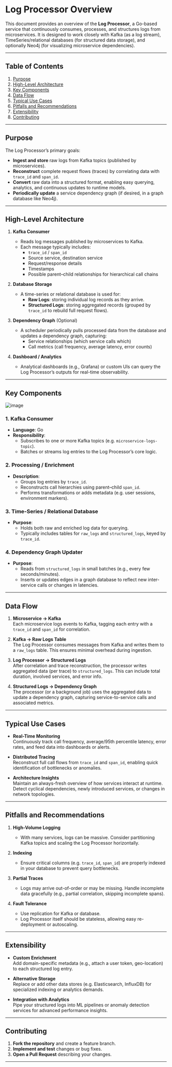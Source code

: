 # Log Processor Overview

This document provides an overview of the **Log Processor**, a Go-based service that continuously consumes, processes, and structures logs from microservices. It is designed to work closely with Kafka (as a log stream), TimeSeries/relational databases (for structured data storage), and optionally Neo4j (for visualizing microservice dependencies).

---

## Table of Contents

1. [Purpose](#purpose)  
2. [High-Level Architecture](#high-level-architecture)  
3. [Key Components](#key-components)  
4. [Data Flow](#data-flow)  
5. [Typical Use Cases](#typical-use-cases)  
6. [Pitfalls and Recommendations](#pitfalls-and-recommendations)  
7. [Extensibility](#extensibility)  
8. [Contributing](#contributing)  

---

## Purpose

The Log Processor’s primary goals:

- **Ingest and store** raw logs from Kafka topics (published by microservices).
- **Reconstruct** complete request flows (traces) by correlating data with `trace_id` and `span_id`.
- **Convert** raw data into a structured format, enabling easy querying, analytics, and continuous updates to runtime models.
- **Periodically update** a service dependency graph (if desired, in a graph database like Neo4j).

---

## High-Level Architecture

1. **Kafka Consumer**  
   - Reads log messages published by microservices to Kafka.  
   - Each message typically includes:
     - `trace_id` / `span_id`
     - Source service, destination service
     - Request/response details
     - Timestamps
     - Possible parent–child relationships for hierarchical call chains

2. **Database Storage**  
   - A time-series or relational database is used for:
     - **Raw Logs**: storing individual log records as they arrive.
     - **Structured Logs**: storing aggregated records (grouped by `trace_id` to rebuild full request flows).

3. **Dependency Graph** (Optional)  
   - A scheduler periodically pulls processed data from the database and updates a dependency graph, capturing:
     - Service relationships (which service calls which)
     - Call metrics (call frequency, average latency, error counts)

4. **Dashboard / Analytics**  
   - Analytical dashboards (e.g., Grafana) or custom UIs can query the Log Processor’s outputs for real-time observability.

---

## Key Components

![image](https://github.com/user-attachments/assets/c06cf475-baa4-4118-bd8c-2ee4700cf8a7)

### 1. Kafka Consumer
- **Language**: Go  
- **Responsibility**:  
  - Subscribes to one or more Kafka topics (e.g. `microservice-logs-topic`).
  - Batches or streams log entries to the Log Processor’s core logic.

### 2. Processing / Enrichment
- **Description**:  
  - Groups log entries by `trace_id`.
  - Reconstructs call hierarchies using parent–child `span_id`.
  - Performs transformations or adds metadata (e.g. user sessions, environment markers).

### 3. Time-Series / Relational Database
- **Purpose**:  
  - Holds both raw and enriched log data for querying.
  - Typically includes tables for `raw_logs` and `structured_logs`, keyed by `trace_id`.

### 4. Dependency Graph Updater
- **Purpose**:  
  - Reads from `structured_logs` in small batches (e.g., every few seconds/minutes).
  - Inserts or updates edges in a graph database to reflect new inter-service calls or changes in latencies.

---

## Data Flow

1. **Microservice -> Kafka**  
   Each microservice logs events to Kafka, tagging each entry with a `trace_id` and `span_id` for correlation.

2. **Kafka -> Raw Logs Table**  
   The Log Processor consumes messages from Kafka and writes them to a `raw_logs` table. This ensures minimal overhead during ingestion.

3. **Log Processor -> Structured Logs**  
   After correlation and trace reconstruction, the processor writes aggregated data (per trace) to `structured_logs`. This can include total duration, involved services, and error info.

4. **Structured Logs -> Dependency Graph**  
   The processor (or a background job) uses the aggregated data to update a dependency graph, capturing service-to-service calls and associated metrics.

---

## Typical Use Cases

- **Real-Time Monitoring**  
  Continuously track call frequency, average/95th percentile latency, error rates, and feed data into dashboards or alerts.

- **Distributed Tracing**  
  Reconstruct full call flows from `trace_id` and `span_id`, enabling quick identification of bottlenecks or anomalies.

- **Architecture Insights**  
  Maintain an always-fresh overview of how services interact at runtime. Detect cyclical dependencies, newly introduced services, or changes in network topologies.

---

## Pitfalls and Recommendations

1. **High-Volume Logging**  
   - With many services, logs can be massive. Consider partitioning Kafka topics and scaling the Log Processor horizontally.

2. **Indexing**  
   - Ensure critical columns (e.g. `trace_id`, `span_id`) are properly indexed in your database to prevent query bottlenecks.

3. **Partial Traces**  
   - Logs may arrive out-of-order or may be missing. Handle incomplete data gracefully (e.g., partial correlation, skipping incomplete spans).

4. **Fault Tolerance**  
   - Use replication for Kafka or database.  
   - Log Processor itself should be stateless, allowing easy re-deployment or autoscaling.

---

## Extensibility

- **Custom Enrichment**  
  Add domain-specific metadata (e.g., attach a user token, geo-location) to each structured log entry.

- **Alternative Storage**  
  Replace or add other data stores (e.g. Elasticsearch, InfluxDB) for specialized indexing or analytics demands.

- **Integration with Analytics**  
  Pipe your structured logs into ML pipelines or anomaly detection services for advanced performance insights.

---

## Contributing

1. **Fork the repository** and create a feature branch.
2. **Implement and test** changes or bug fixes.
3. **Open a Pull Request** describing your changes.

---
